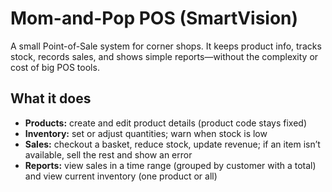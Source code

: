 # Mom-and-Pop POS (SmartVision)

A small Point-of-Sale system for corner shops. It keeps product info, tracks stock, records sales, and shows simple reports—without the complexity or cost of big POS tools.

## What it does
- **Products:** create and edit product details (product code stays fixed)
- **Inventory:** set or adjust quantities; warn when stock is low
- **Sales:** checkout a basket, reduce stock, update revenue; if an item isn’t available, sell the rest and show an error
- **Reports:** view sales in a time range (grouped by customer with a total) and view current inventory (one product or all)
